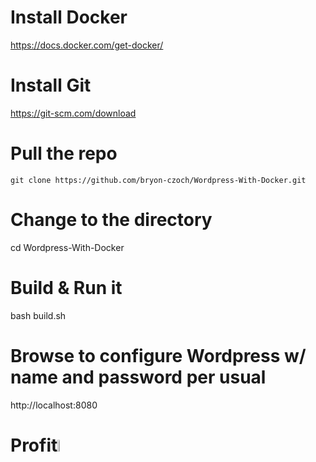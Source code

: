 # Install Docker
https://docs.docker.com/get-docker/

# Install Git
https://git-scm.com/download

# Pull the repo
```git clone https://github.com/bryon-czoch/Wordpress-With-Docker.git```

# Change to the directory
cd Wordpress-With-Docker

# Build & Run it
bash build.sh

# Browse to configure Wordpress w/ name and password per usual

http://localhost:8080

# Profit<img src="https://user-images.githubusercontent.com/6404721/210921321-e8db7cd7-a058-4347-a30e-15dd7b64d877.png" width=7%>
